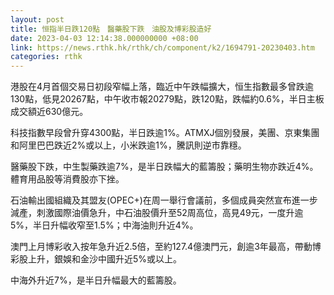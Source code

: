 ```yaml
---
layout: post
title: 恒指半日跌120點　醫藥股下跌　油股及博彩股造好
date: 2023-04-03 12:14:38.000000000 +08:00
link: https://news.rthk.hk/rthk/ch/component/k2/1694791-20230403.htm
categories: rthk
---
```


港股在4月首個交易日初段窄幅上落，臨近中午跌幅擴大，恒生指數最多曾跌逾130點，低見20267點，中午收市報20279點，跌120點，跌幅約0.6%，半日主板成交額近630億元。

科技指數早段曾升穿4300點，半日跌逾1%。ATMXJ個別發展，美團、京東集團和阿里巴巴跌近2%或以上，小米跌逾1%，騰訊則逆市靠穩。

醫藥股下跌，中生製藥跌逾7%，是半日跌幅大的藍籌股；藥明生物亦跌近4%。體育用品股等消費股亦下挫。

石油輸出國組織及其盟友(OPEC+)在周一舉行會議前，多個成員突然宣布進一步減產，刺激國際油價急升，中石油股價升至52周高位，高見49元，一度升逾5%，半日升幅收窄至1.5%；中海油則升近4%。

澳門上月博彩收入按年急升近2.5倍，至約127.4億澳門元，創逾3年最高，帶動博彩股上升，銀娛和金沙中國升近5%或以上。

中海外升近7%，是半日升幅最大的藍籌股。
